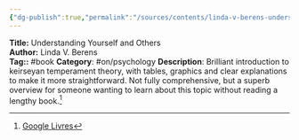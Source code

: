 ```yaml
---
{"dg-publish":true,"permalink":"/sources/contents/linda-v-berens-understanding-yourself-and-others/"}
---
```


**Title:** Understanding Yourself and Others  
**Author:** Linda V. Berens  
**Tag::** #book 
**Category**: #on/psychology 
**Description**: Brilliant introduction to keirseyan temperament theory, with tables, graphics and clear explanations to make it more straightforward. Not fully comprehensive, but a superb overview for someone wanting to learn about this topic without reading a lengthy book.[^1]

[^1]: [Google Livres](https://books.google.fr/)